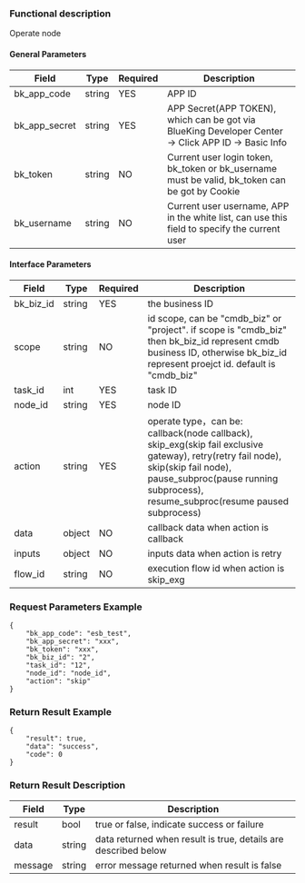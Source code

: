 ### Functional description

Operate node

#### General Parameters

|   Field         |  Type       | Required |  Description    |
|-----------------|-------------|---------|------------------|
|   bk_app_code   |   string    |   YES    |  APP ID |
|   bk_app_secret |   string    |   YES    |  APP Secret(APP TOKEN), which can be got via BlueKing Developer Center -> Click APP ID -> Basic Info |
|   bk_token      |   string    |   NO     |  Current user login token, bk_token or bk_username must be valid, bk_token can be got by Cookie      |
|   bk_username   |   string    |   NO     |  Current user username, APP in the white list, can use this field to specify the current user        |

#### Interface Parameters

|   Field         |  Type       | Required |  Description     |
|-----------------|-------------|---------|------------------|
|   bk_biz_id   |   string   |   YES   |  the business ID             |
|   scope       |   string     |   NO   | id scope, can be "cmdb_biz" or "project". if scope is "cmdb_biz" then bk_biz_id represent cmdb business ID, otherwise bk_biz_id represent proejct id. default is "cmdb_biz" |
|   task_id       |   int     |   YES   |  task ID |
| node_id        | string     | YES         | node ID                        |
| action        | string     | YES         | operate type，can be: callback(node callback), skip_exg(skip fail exclusive gateway), retry(retry fail node), skip(skip fail node), pause_subproc(pause running subprocess), resume_subproc(resume paused subprocess) |
| data | object   | NO         | callback data when action is callback    |
| inputs | object   | NO         | inputs data when action is retry     |
| flow_id | string   | NO         | execution flow id when action is skip_exg     |

### Request Parameters Example

```
{
    "bk_app_code": "esb_test",
    "bk_app_secret": "xxx",
    "bk_token": "xxx",
    "bk_biz_id": "2",
    "task_id": "12",
    "node_id": "node_id",
    "action": "skip"
}
```

### Return Result Example

```
{
    "result": true,
    "data": "success",
    "code": 0
}
```

### Return Result Description

| Field      | Type      | Description      |
|-----------|----------|-----------|
|  result   |    bool    |      true or false, indicate success or failure                      |
|  data     |    string    |      data returned when result is true, details are described below  |
|  message  |    string  |      error message returned when result is false                     |